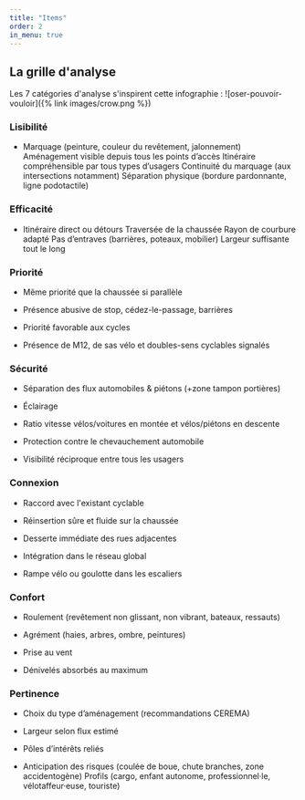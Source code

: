 ```yaml
---
title: "Items"
order: 2
in_menu: true
---
```

## La grille d'analyse

Les 7 catégories d'analyse s'inspirent cette infographie :
![oser-pouvoir-vouloir]({% link images/crow.png %})


### Lisibilité

* Marquage (peinture, couleur du revêtement, jalonnement)
Aménagement visible depuis tous les points d’accès
Itinéraire compréhensible par tous types d’usagers
Continuité du marquage (aux intersections notamment)
Séparation physique (bordure pardonnante, ligne podotactile)

### Efficacité

* Itinéraire direct ou détours
Traversée de la chaussée
Rayon de courbure adapté
Pas d’entraves (barrières, poteaux, mobilier)
Largeur suffisante tout le long


### Priorité

* Même priorité que la chaussée si parallèle

* Présence abusive de stop, cédez-le-passage, barrières

* Priorité favorable aux cycles

* Présence de M12, de sas vélo et doubles-sens cyclables signalés

### Sécurité

* Séparation des flux automobiles & piétons (+zone tampon portières)

* Éclairage

* Ratio vitesse vélos/voitures en montée et vélos/piétons en descente

* Protection contre le chevauchement automobile

* Visibilité réciproque entre tous les usagers


### Connexion

* Raccord avec l'existant cyclable

* Réinsertion sûre et fluide sur la chaussée

* Desserte immédiate des rues adjacentes

* Intégration dans le réseau global

* Rampe vélo ou goulotte dans les escaliers

### Confort

* Roulement (revêtement non glissant, non vibrant, bateaux, ressauts)

* Agrément (haies, arbres, ombre, peintures)

* Prise au vent

* Dénivelés absorbés au maximum


### Pertinence

* Choix du type d’aménagement (recommandations CEREMA)

* Largeur selon flux estimé

* Pôles d’intérêts reliés

* Anticipation des risques (coulée de boue, chute branches, zone accidentogène)
Profils (cargo, enfant autonome, professionnel·le, vélotaffeur·euse, touriste) 